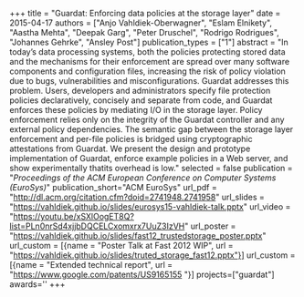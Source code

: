 +++
title = "Guardat: Enforcing data policies at the storage layer"
date = 2015-04-17
authors = ["Anjo Vahldiek-Oberwagner", "Eslam Elnikety", "Aastha Mehta", "Deepak Garg", "Peter Druschel", "Rodrigo Rodrigues", "Johannes Gehrke", "Ansley Post"]
publication_types = ["1"]
abstract = "In today’s data processing systems, both the policies protecting stored data and the mechanisms for their enforcement are spread over many software components and configuration files, increasing the risk of policy violation due to bugs, vulnerabilities and misconfigurations. Guardat addresses this problem. Users, developers and administrators specify file protection policies declaratively, concisely and separate from code, and Guardat enforces these policies by mediating I/O in the storage layer. Policy enforcement relies only on the integrity of the Guardat controller and any external policy dependencies. The semantic gap between the storage layer enforcement and per-file policies is bridged using cryptographic attestations from Guardat. We present the design and prototype implementation of Guardat, enforce example policies in a Web server, and show experimentally thatits overhead is low."
selected = false
publication = "*Proceedings of the ACM European Conference on Computer Systems (EuroSys)*"
publication_short="ACM EuroSys"
url_pdf = "http://dl.acm.org/citation.cfm?doid=2741948.2741958"
url_slides = "https://vahldiek.github.io/slides/eurosys15-vahldiek-talk.pptx"
url_video = "https://youtu.be/xSXlOogET8Q?list=PLn0nrSd4xjjbDQCELCxomxrx7UuZ3IzVH"
url_poster = "https://vahldiek.github.io/slides/fast12_trustedstorage_poster.pptx"
url_custom = [{name = "Poster Talk at Fast 2012 WIP", url = "https://vahldiek.github.io/slides/truted_storage_fast12.pptx"}]
url_custom = [{name = "Extended technical report", url = "https://www.google.com/patents/US9165155	"}]
projects=["guardat"]
awards=''
+++

